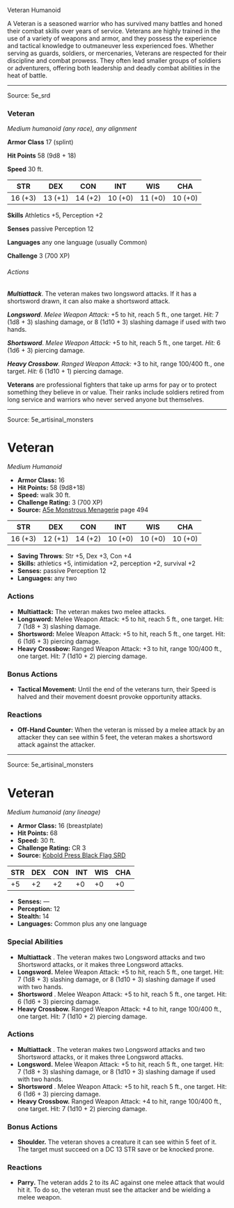 <MonsterName/>Veteran</MonsterName>
<CreatureType/>Humanoid</CreatureType>

<summary>A Veteran is a seasoned warrior who has survived many battles and honed their combat skills over years of service. Veterans are highly trained in the use of a variety of weapons and armor, and they possess the experience and tactical knowledge to outmaneuver less experienced foes. Whether serving as guards, soldiers, or mercenaries, Veterans are respected for their discipline and combat prowess. They often lead smaller groups of soldiers or adventurers, offering both leadership and deadly combat abilities in the heat of battle.</summary>



---

Source: 5e_srd

### Veteran

*Medium humanoid (any race), any alignment*

**Armor Class** 17 (splint)

**Hit Points** 58 (9d8 + 18)

**Speed** 30 ft.

| STR     | DEX     | CON     | INT     | WIS     | CHA     |
|---------|---------|---------|---------|---------|---------|
| 16 (+3) | 13 (+1) | 14 (+2) | 10 (+0) | 11 (+0) | 10 (+0) |

**Skills** Athletics +5, Perception +2

**Senses** passive Perception 12

**Languages** any one language (usually Common)

**Challenge** 3 (700 XP)

###### Actions

***Multiattack***. The veteran makes two longsword attacks. If it has a shortsword drawn, it can also make a shortsword attack.

***Longsword***. *Melee Weapon Attack:* +5 to hit, reach 5 ft., one target. *Hit:* 7 (1d8 + 3) slashing damage, or 8 (1d10 + 3) slashing damage if used with two hands.

***Shortsword***. *Melee Weapon Attack:* +5 to hit, reach 5 ft., one target. *Hit:* 6 (1d6 + 3) piercing damage.

***Heavy Crossbow***. *Ranged Weapon Attack:* +3 to hit, range 100/400 ft., one target. *Hit:* 6 (1d10 + 1) piercing damage.

**Veterans** are professional fighters that take up arms for pay or to protect something they believe in or value. Their ranks include soldiers retired from long service and warriors who never served anyone but themselves.



---

Source: 5e_artisinal_monsters

# Veteran

*Medium* *Humanoid*

- **Armor Class:** 16
- **Hit Points:** 58 (9d8+18)
- **Speed:** walk 30 ft.
- **Challenge Rating:** 3 (700 XP)
- **Source:** [A5e Monstrous Menagerie](https://enpublishingrpg.com/products/level-up-monstrous-menagerie-a5e) page 494

| STR | DEX | CON | INT | WIS | CHA |
| --- | --- | --- | --- | --- | --- |
| 16 (+3) | 12 (+1) | 14 (+2) | 10 (+0) | 10 (+0) | 10 (+0) |

- **Saving Throws**: Str +5, Dex +3, Con +4
- **Skills:** athletics +5, intimidation +2, perception +2, survival +2
- **Senses:** passive Perception 12
- **Languages:** any two

### Actions

- **Multiattack:** The veteran makes two melee attacks.
- **Longsword:** Melee Weapon Attack: +5 to hit, reach 5 ft., one target. Hit: 7 (1d8 + 3) slashing damage.
- **Shortsword:** Melee Weapon Attack: +5 to hit, reach 5 ft., one target. Hit: 6 (1d6 + 3) piercing damage.
- **Heavy Crossbow:** Ranged Weapon Attack: +3 to hit, range 100/400 ft., one target. Hit: 7 (1d10 + 2) piercing damage.

### Bonus Actions

- **Tactical Movement:** Until the end of the veterans turn, their Speed is halved and their movement doesnt provoke opportunity attacks.

### Reactions

- **Off-Hand Counter:** When the veteran is missed by a melee attack by an attacker they can see within 5 feet, the veteran makes a shortsword attack against the attacker.






---

Source: 5e_artisinal_monsters

# Veteran

*Medium humanoid (any lineage)*

- **Armor Class:** 16 (breastplate)
- **Hit Points:** 68
- **Speed:** 30 ft.
- **Challenge Rating:** CR 3
- **Source:** [Kobold Press Black Flag SRD](https://koboldpress.com/black-flag-roleplaying/)

| STR | DEX | CON | INT | WIS | CHA |
| --- | --- | --- | --- | --- | --- |
| +5 | +2 | +2 | +0 | +0 | +0 |

- **Senses:** —
- **Perception:** 12
- **Stealth:** 14
- **Languages:** Common plus any one language

### Special Abilities

- **Multiattack** . The veteran makes two Longsword attacks and two Shortsword attacks, or it makes three Longsword attacks.
- **Longsword.** Melee Weapon Attack: +5 to hit, reach 5 ft., one target. Hit: 7 (1d8 + 3) slashing damage, or 8 (1d10 + 3) slashing damage if used with two hands.
- **Shortsword** . Melee Weapon Attack: +5 to hit, reach 5 ft., one target. Hit: 6 (1d6 + 3) piercing damage.
- **Heavy Crossbow.** Ranged Weapon Attack: +4 to hit, range 100/400 ft., one target. Hit: 7 (1d10 + 2) piercing damage.

### Actions

- **Multiattack** . The veteran makes two Longsword attacks and two Shortsword attacks, or it makes three Longsword attacks.
- **Longsword.** Melee Weapon Attack: +5 to hit, reach 5 ft., one target. Hit: 7 (1d8 + 3) slashing damage, or 8 (1d10 + 3) slashing damage if used with two hands.
- **Shortsword** . Melee Weapon Attack: +5 to hit, reach 5 ft., one target. Hit: 6 (1d6 + 3) piercing damage.
- **Heavy Crossbow.** Ranged Weapon Attack: +4 to hit, range 100/400 ft., one target. Hit: 7 (1d10 + 2) piercing damage.

### Bonus Actions

- **Shoulder.** The veteran shoves a creature it can see within 5 feet of it. The target must succeed on a DC 13 STR save or be knocked prone.

### Reactions

- **Parry.** The veteran adds 2 to its AC against one melee attack that would hit it. To do so, the veteran must see the attacker and be wielding a melee weapon.



